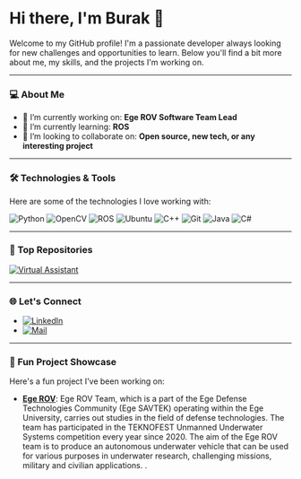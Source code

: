 # Hi there, I'm Burak 👋

Welcome to my GitHub profile! I'm a passionate developer always looking for new challenges and opportunities to learn. Below you'll find a bit more about me, my skills, and the projects I'm working on.

---

### 💻 About Me

- 🔭 I’m currently working on: **Ege ROV Software Team Lead**
- 🌱 I’m currently learning: **ROS**
- 👯 I’m looking to collaborate on: **Open source, new tech, or any interesting project**

---

### 🛠️ Technologies & Tools

Here are some of the technologies I love working with:

![Python](https://img.shields.io/badge/Python-3670A0?style=for-the-badge&logo=python&logoColor=ffdd54)
![OpenCV](https://img.shields.io/badge/OpenCV-27338e?style=for-the-badge&logo=OpenCV&logoColor=white)
![ROS](https://img.shields.io/badge/ROS-22314E?style=for-the-badge&logo=ros&logoColor=white)
![Ubuntu](https://img.shields.io/badge/Ubuntu-E95420?style=for-the-badge&logo=ubuntu&logoColor=white)
![C++](https://img.shields.io/badge/C++-00599C?style=for-the-badge&logo=cplusplus&logoColor=white)
![Git](https://img.shields.io/badge/Git-F05032?style=for-the-badge&logo=git&logoColor=white)
![Java](https://img.shields.io/badge/Java-ED8B00?style=for-the-badge&logo=java&logoColor=white)
![C#](https://img.shields.io/badge/C%23-239120?style=for-the-badge&logo=c-sharp&logoColor=white)

---

### 🌟 Top Repositories

[![Virtual Assistant](https://github-readme-stats.vercel.app/api/pin/?username=BurakBinici&repo=VirtualAssistant&theme=radical)](https://github.com/BurakBinici/VirtualAssistant)

---

### 🌐 Let's Connect

- [![LinkedIn](https://img.shields.io/badge/LinkedIn-0077B5?style=for-the-badge&logo=linkedin&logoColor=white)](https://www.linkedin.com/in/burak-binici)
- [![Mail](https://img.shields.io/badge/Email-D14836?style=for-the-badge&logo=gmail&logoColor=white)](mailto:b.binici055@gmail.com)

---

### 🎨 Fun Project Showcase

Here's a fun project I've been working on:

- **[Ege ROV](https://github.com/BurakBinici/EgeROV)**: Ege ROV Team, which is a part of the Ege Defense Technologies Community (Ege SAVTEK) operating within the Ege University, carries out studies in the field of defense technologies. The team has participated in the TEKNOFEST Unmanned Underwater Systems competition every year since 2020. The aim of the Ege ROV team is to produce an autonomous underwater vehicle that can be used for various purposes in underwater research, challenging missions, military and civilian applications. .

